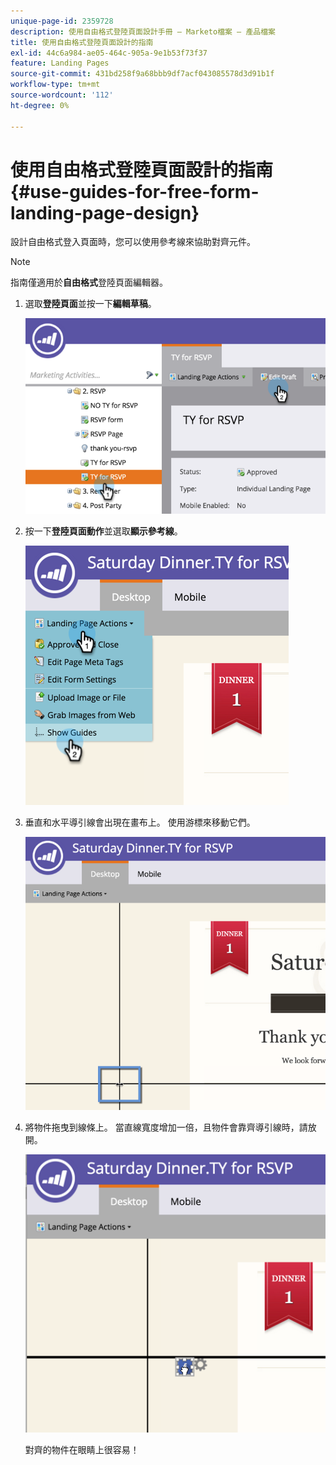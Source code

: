 ```yaml
---
unique-page-id: 2359728
description: 使用自由格式登陸頁面設計手冊 — Marketo檔案 — 產品檔案
title: 使用自由格式登陸頁面設計的指南
exl-id: 44c6a984-ae05-464c-905a-9e1b53f73f37
feature: Landing Pages
source-git-commit: 431bd258f9a68bbb9df7acf043085578d3d91b1f
workflow-type: tm+mt
source-wordcount: '112'
ht-degree: 0%

---
```


# 使用自由格式登陸頁面設計的指南 {#use-guides-for-free-form-landing-page-design}

設計自由格式登入頁面時，您可以使用參考線來協助對齊元件。

>[!NOTE]
>
>指南僅適用於&#x200B;**自由格式**&#x200B;登陸頁面編輯器。

1. 選取&#x200B;**登陸頁面**&#x200B;並按一下&#x200B;**編輯草稿**。

   ![](assets/image2015-5-20-14-3a10-3a9.png)

1. 按一下&#x200B;**登陸頁面動作**&#x200B;並選取&#x200B;**顯示參考線**。

   ![](assets/image2015-5-20-14-3a12-3a15.png)

1. 垂直和水平導引線會出現在畫布上。 使用游標來移動它們。

   ![](assets/image2015-5-20-14-3a15-3a9.png)

1. 將物件拖曳到線條上。 當直線寬度增加一倍，且物件會靠齊導引線時，請放開。

   ![](assets/image2015-5-20-14-3a17-3a24.png)

   對齊的物件在眼睛上很容易！
